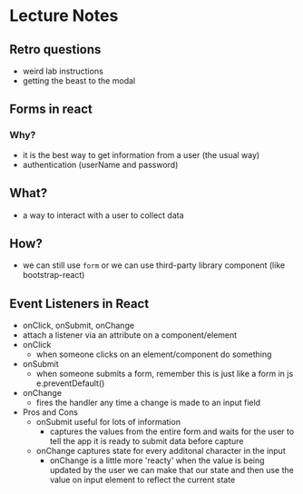 # Lecture Notes

## Retro questions
- weird lab instructions
- getting the beast to the modal

## Forms in react
### Why?
- it is the best way to get information from a user (the usual way)
- authentication (userName and password)
## What?
- a way to interact with a user to collect data
## How?
- we can still use `form` or we can use third-party library component (like bootstrap-react)

## Event Listeners in React
- onClick, onSubmit, onChange
- attach a listener via an attribute on a component/element
- onClick
  - when someone clicks on an element/component do something
- onSubmit
  - when someone submits a form, remember this is just like a form in js e.preventDefault()
- onChange
  - fires the handler any time a change is made to an input field
- Pros and Cons
  - onSubmit useful for lots of information
    - captures the values from the entire form and waits for the user to tell the app it is ready to submit data before capture
  - onChange captures state for every additonal character in the input
    - onChange is a little more 'reacty' when the value is being updated by the user we can make that our state and then use the value on input element to reflect the current state
